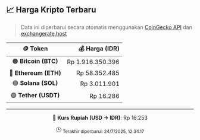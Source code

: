 

<!-- HARGA_KRIPTO -->
## 📈 Harga Kripto Terbaru

> Data ini diperbarui secara otomatis menggunakan [CoinGecko API](https://www.coingecko.com/) dan [exchangerate.host](https://exchangerate.host/)

<div align="center">

| 🪙 Token | 💰 Harga (IDR) |
|:------:|---------------:|
| 🟠 **Bitcoin (BTC)**   | Rp 1.916.350.396 |
| 🔵 **Ethereum (ETH)**  | Rp 58.352.485 |
| 🟣 **Solana (SOL)**    | Rp 3.011.901 |
| 🟢 **Tether (USDT)**   | Rp 16.286 |

---

💱 **Kurs Rupiah (USD → IDR)**: Rp 16.253

🕒 <sub>Terakhir diperbarui: 24/7/2025, 12.34.17</sub>

</div>
<!-- /HARGA_KRIPTO -->